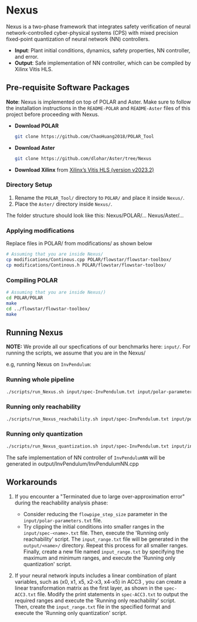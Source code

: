 # Nexus

Nexus is a two-phase framework that integrates safety verification of neural network-controlled cyber-physical systems (CPS) with mixed precision fixed-point quantization of neural network (NN) controllers.

- **Input**: Plant initial conditions, dynamics, safety properties, NN controller, and error.
- **Output**: Safe implementation of NN controller, which can be compiled by Xilinx Vitis HLS.

## Pre-requisite Software Packages

**Note**: Nexus is implemented on top of POLAR and Aster. Make sure to follow the installation instructions in the `README-POLAR` and `README-Aster` files of this project before proceeding with Nexus.

- **Download POLAR**
  ```bash
  git clone https://github.com/ChaoHuang2018/POLAR_Tool
  ```

- **Download Aster**
  ```bash
  git clone https://github.com/dlohar/Aster/tree/Nexus
  ```
- **Download Xilinx** from [Xilinx’s Vitis HLS (version v2023.2)](https://www.xilinx.com)

### Directory Setup

1. Rename the `POLAR_Tool/` directory to `POLAR/` and place it inside `Nexus/`.
2. Place the `Aster/` directory inside `Nexus/`.

The folder structure should look like this:
Nexus/POLAR/...
Nexus/Aster/...

### Applying modifications

Replace files in POLAR/ from modifications/ as shown below
```bash
# Assuming that you are inside Nexus/
cp modifications/Continous.cpp POLAR/flowstar/flowstar-toolbox/
cp modifications/Continous.h POLAR/flowstar/flowstar-toolbox/
```

### Compiling POLAR
```bash
# Assuming that you are inside Nexus/)
cd POLAR/POLAR
make
cd ../flowstar/flowstar-toolbox/
make
```

## Running Nexus

**NOTE:** We provide all our specfications of our benchmarks here: `input/`. For running the scripts, we assume that you are in the Nexus/

e.g, running Nexus on `InvPendulum`:

### Running whole pipeline ###
```bash
./scripts/run_Nexus.sh input/spec-InvPendulum.txt input/polar-parameters.txt input/aster-parameters.txt 1e-5
```
### Running only reachability ###
```bash
./scripts/run_Nexus_reachability.sh input/spec-InvPendulum.txt input/polar-parameters.txt 1e-5
```
### Running only quantization ###
``` bash
./scripts/run_Nexus_quantization.sh input/spec-InvPendulum.txt input/input_range.txt input/aster-parameters.txt 1e-5
```

The safe implementation of NN controller of `InvPendulumNN` will be generated in output/InvPendulum/InvPendulumNN.cpp

## Workarounds ##

1. If you encounter a "Terminated due to large over-approximation error" during the reachability analysis phase:
   - Consider reducing the `flowpipe_step_size` parameter in the `input/polar-parameters.txt` file.
   - Try clipping the initial conditions into smaller ranges in the `input/spec-<name>.txt` file. Then, execute the 'Running only reachability' script. The `input_range.txt` file will be generated in the `output/<name>/` directory. Repeat this process for all smaller ranges. Finally, create a new file named `input_range.txt` by specifying the maximum and minimum ranges, and execute the 'Running only quantization' script.

2. If your neural network inputs includes a linear combination of plant variables, such as (x0, x1, x5, x2-x3, x4-x5) in ACC3 , you can create a linear transformation matrix as the first layer, as shown in the `spec-ACC3.txt` file. Modify the print statements in `spec-ACC3.txt` to output the required ranges and execute the 'Running only reachability' script. Then, create the `input_range.txt` file in the specified format and execute the 'Running only quantization' script.





